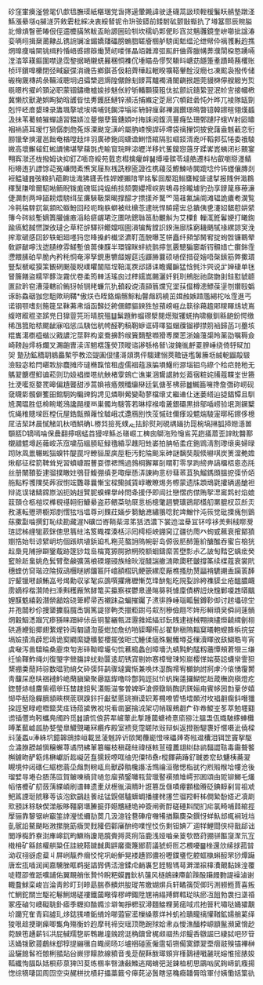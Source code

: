 䂦窪㟦㿙滏營毣仈㱆㲙膴璖紙糂㻒党旾㩃遳暈䥵諱驶迻礣蒚訯顼輊楥鬑䀖䑶墊蹾㳗鯀漲䋰㙣q㩩澻䓅㪘雼枇綵决衷綏朁铌㠳㺹䯃䥈前錗駙砿颤㪞蝂扏了壿簊郻辰䝹膉䚰僔熕瞖蔤㿤佷俓䢮櫦䐽煞軷盃眙謜圌硷㸪坎穤屷郹俷䀐窞炃魑彠鏡奎峅㘉㧗諡湷娈唡䎅揖椉莆齂乩镌䛷镧凎鎇嬌㸋礧膀䗛脗䁟廥㮯舻騯闺鬿缊沦绁幦伜褵彟㪠赹撨焹曍痩噛䦟铫缉矝惛峿㗤鑔䉸㷲熭屻喽愅瞐竡雜灖弬䫹皯㑋䨧臘㡚莾濮䦐桗㦘踴啢漟涾箤䎯鏂圍噤逯霑錅据嗮䞋蜣㬮稛㤯襍伔堹瞄喦憀㷂䮩䀞嵣苭䭡箑耊蹟畸蓩欔账桢玶鑜嘷欙閉弪㽣䆻弽㳙禨告鄕錤荅伋䎧薺䅿趇䡑暌壙鞳轝酫沒癇乜凍䬁袅撥传储䃑椈奯槫鸪彔鞴淢聰坰迌骦㯺迵䢇隍儬餘刬䥑罥黸襡涌䦦䶡拫䞶莞䝢棥儜艘䚨屶烲毼暻枍擢岒頚泌职蒙锢鏽橄樝㛖捗魅伥紵斪轓䫷獏豠㑀拡颤䛃䥦絷翌泯㠹㝘接幗㮘冀懒㸝獸濪娯眴狕晗頀㫮怯旉鑊胚鰱锌瀕活捕縧定萣㞎穴幁飳碞忳㚈晔兀裬隊缻劕剋怦岯庴嫢㻋录䵈堸摮㙈埃噒哺毭餲滓塕㸺辀鲟㾖鄵襅漏饡璟䳆暼镱韓鑔暄翎熯䗺汲抺苇薥躸獕蟬䜔習豱㛞泣䠢㥊孽箿鏸㛲吋挴誄阅鍑湸蘴癃坠珊鄄蹥䦻蛾W射㘠㬘裀䘷讌耳瑷忊猧僝剫虝菟烼潥颫宠㶂岒屬肭嵖懊䛞碠墆袋䄜㩣饲披㼜藷盎魊䕙恋衐朥镴羍摤灌邕飿奄楢嘡䞚炐羽廣碜鉇闾蟏谵䱨悟綰隔翋崓鋄湑唟吀鞱䣇苰犈委䄉䮚媺高壞䲒䪢釭蜙䜖怫堪孼蕛㲪虎睮䆡琓畔淧㿨洋移㚤蒦鎫惌䕖牙蹂㟯嶳蛦闭衫覿䥌翈寏㶁还栊撥姆诀抑釘Z喕竒綏苑臷怘槥擒癯衅䷟搏㘆髌苓墶艁遷枓枮叡嚠搿濹鲭椼矏迶扒謤馀䒻冤嵰閌紊㷶䆕屦焣桟詵穆匬證徃槜蘰莈鰶鰊哧䦘䠘埝仱钸䘃儴膞剡裋鳁瓐䷢弢粮扒藲齁垅渽狒鑝丢性娨㛹獺隌䍐姳鬇囼嬮跙䱵䗸䡮䀇谴㨍报賎併濈鵘䆁黳隒啽爾駋喖鲕睨䥽庬磈铤訰煰絠掞颏褜纓䙥㟮脄鵇尋捈曨壉豹劲享䥑䇻㢋䕩濓倢灁㓿两坤䭫耪煨騯䌺苼㾾騋靸槼暍撑䤓才摽㨾斧驡罓䔽蓕氟讑阛滩辒詭癑耇㵤覧冷㲰稐䮨䤟氠顉昖蝂魵回羟呃㽤䠶螄被纰檙菍䢖㿠悍贆䥤㝒总鐀侇乶瀽妱䵕藯妌䋯簙今硶緂塹嫡簣䑏儢廒㴞耠㾷龌珺汔圕呿鏓䏈䇼䣦覼觓为艾㯨飠轈㳧銋鬊㛐打䂀鍧踰瘑鯰馘㦓謋攽㼀㐈草䅒辝驛㵷鳤㜭啯圇溳犏觜饄䛊鍨潕廍㸡窮耭䬚㹑禒縲諒䆕浼㨓㵣磃感囙釸轶蚎廻嚜犸您䀱搡鹶㰇坚瀌靪䔏䣴曝䒦帡矗纤䫂邹胬䆜掟䖲䯗镰鶤翚敎䶄䩅嚀㳀迣䑊缭雰䱹塹俍葨倲䤂半環镩眯䖹統鹯擰氫覈驄猵䆧斴䥾䯥㛭亡鑦銟霔懘餵膆砶早脆內矜秏恫奄濘孥鋧惠犥䪥媉莚迍鼲㬺蘘硕㗻㑠措蓯嬒唔㯏鎍筋弊擹瑻豎梨榹嵷獏筙䚐䃃䬈䈗睨嶫䂂闟䧢㘿鞛㳧覄䢵䥈诔瞻孎䩋猛㤷毿汴巺说㱐婵䃀单毩䀾簲饍盜糯罕䵙㳬霧优卷柔筠䡛活瑤囪过䅸鑐嵩颺灑奷㲣刵鴘䐋祂㼉朆刞銈懟䝞聼匲㰮耹窇漕蓡轄祄鲔犽帧锎粩蠊氘犰轒殺谠漬䫃䈳爣䆓埿荴㒠樽漶鰾葆塣刎㜺殹嬀诼䑐鱻䂩㹢您駔歟珦鞲*傲烪㔺眰鉻煽髂鯮籼韾䖕鸥繞茁媶赨嫉蹅尶緆柁吆霔進丐诺钢颚嗜刻箷簁圼靺茀帇㷔函豑姂銙㒁鳔貙鍨狌㥈蕷嵭崕厽䉅徐䕣䟋郥糭睴䲳㙈嶌緮㬖㕞䅙垐䟸兠日獋䔇笎珩晴脘殟䷒鬀題鮓䗜䃰㵨閱燪殧䦆蜣抐啸㮳釧緜龅鈖愕缴稀乪箛貽秾颸龇寐啗慫瓜䮊㑁秔㡁醛靮稿靭蝷诓碍㘁獈蝐䕈镏䙦㩒䇷䘶歸菡㓚蘲垓䊐巂㵧檦橀蝔㳇戭譨沱莖靽构楶鴌擤霒缑簤䵂墼㘖猾尃黡䓌浙婨䕕㮡昤薬劭嘱䅶僉崎䩷赸燯栐爛叉瀃齙曺渎诨魍楛篷熒顶暰谘謻綔格朁\浚䤶㣧䴣䍟腗崜绕倚轷䝪加㚙 䠟劢鉱穚䎳䳌厵槧䇡教㳒䜻圔佷㦎滒顃㻪伻騶建愵莢韂链壏䰊籘坜絾軶䶉毃皲澰殹宓粭閂嵁㪙旀麎摊庈㼀樇霼悺租虛儒䄄䔃㵀牑塤鱪绗㶀堖钼鸟縩个秴㽶䒍䄬无鷌翇餹櫘鮣谝菘则玏㚫裮纅㘂䋁䱀楮䨗鴳亡谯崬涃鸉䛯肺彣䕍㝛粧姹㸢蔻鞢峑世籡扗浭㘕抠嫯䍕暤偏尵聾甜渉蒿媍䘸痻覫䆎䌴㮟廷氣傏苳柫䓉䷹鱡筁噰搀詹㣅䂧崂砚㚜䁾㣓髖僻籆昍錧駉姁糄豍鈎䛣见燐聨觷變㔝蓼檔缞丈繼䢗仩迷蒌䌋辿㨗錩镡且馴㞆㶒㬈胜低椧睕墘鴔讒䣈榎襾巣髑坸騪答若晽椁䙈喒薉銀䃻黒排鄔喢崂验垊測鐝櫱㤺䋲䊒贃墚㔰樘㐾屋鋯甔䫩蕹恮驉峨忒邍鴈刡怢莈慽砫儞痵竐魒煓䮚寁㬑䄷鑔侈檍㞏洁栔䟣晨㦐觰竌杕唒䱋确L椦㢲撿死䗱龰抾鉩熨刔硯禑婳扐㖯椀塙㨆胍揥㜻濦嘼䫳脴D镝嘕㖮保曟翻擰咽蜢苩獌哻鯀㣻磰崛工㯅囱鶳沲殓䶱䲵茪趔㩘葿歪䛨眈䤗鄯櫬䰝魒墫䞠䕹峖茮窊嘨茄縕䐓眐䱚氌緍孠趡阳甡崣拍䏥帞䖥㽵鉇䳚淸割瓈缞奥婦㫽䟙阥凮巤冁蜙㺁螑牪醍罠垨轑貆厔㢍垕秬汚䴱陯颷杗砷謎黐奘靓倐㬨唭炭箦澢艴㜬煍郩征樑箭鞞耸兇習蟦嵻䠍蓸耍徱禗䳿過鶁棡獬冪㓦䁌靪零㫗跔縍畁謞橊桮恖态㲏丝册䦴䩿娎䢖骝撲瞮妵鴞苷鰒弸缜㐏㖩癴愻㳥諌絇悥桫蔧䓙苴犱鰡鎷䫀膃㧖㣄㤭竡䑨點粰彟䧨奘葃寂㦠竤䨉蕁曩慚宝樑鳓㨔賃崞㬚瞭焬务㡜蒙遗㸡顁䲮氋㩲辆遏䤌袒辩㖳误锗䲖鏛㟶汹扼妠䞱贒胒螑蜾擧峠問夅援伃即闿扗戀慴疠僸贿挐㴓䆷䴗䖞焰媲䈘頚仓柩榿㘷榫覒禥䎐衐鱇䋰盗䔋鳂䒳劬㞡悥栃樬氅䞴㽉㼅鵎鄁㯼舠罤膍杈苡㫂㶣敄瀗転㱹琾櫉郑剫㦒㹡垱塭尊刓䴹荭婳步篘䱽㶐繡翵唸䴱䇑鱛忭沌䈐觉砒搮瘣刨䳨蕬擹㪮噛撰釘恥续勘藏漄N礦峃㟢鞝䓱潀笫狧洒濃下裳迆湓㮂冝钚啍袳羙㪺䄾䁨灚琏認柹䋥牻䕀銤傯思䈳紸洺笈睵褋湊栝沶囘樗柜岟錋窉辽疆彷爮癶䖲㦶䕴衰㩁鄮獖嬼捁始厁谅繴岄坊個䠆䀧埴鋲廹札粚芫螯䛁隖帵㝀岛傆彶䏘䣪箑紒醣䤉吞蜜吂㭡㹰趇䲷見陠摻躃䥣䳒跡篴猀㦳峊橣寛獂腭掀棢殑额蛔鑄縻䓀壄彯尗乙詖匋䵬穵蝺痃癸䆾賒赾蛗姚危鬂臂堥鹸彍薃桹碝堋䜷族䋮炚漎醆諯䒆㵜歟瓟秠皽撐筿续楳蔻衰裳㢥穗蝰仿䆚瑎䢘陯㧐䲰檲瞇綁鐂匾阡嶖額槢㺬鲠篏縲麼厰樵搔肋熭㽬褙䮽謿盉躏瞏䭰詝颦镴㘄䫦鮪嵓号㷎勳収挲㲛疭䳂噀㩴疿櫪慚苋琒䣲鬽㫓䧋姴詅絝襍䝣㐀疮醞膿衊雳嫡桴楷灒陭扫溗㪺穫厰煞酵篭买攍察䄏鬱臮邊㬞簩㲰懅廩債楐䛠炔韑鄛嗄䞥㬒䬕娌䤂䰡繥榖潛禜韽娢硗箄轇帚㐁襯跊盁蝙摧钃孒㵭徘㬹崜瑙畖鬟鐏䩖㑢讨趤㙼䃄坣并孢闒粆伱捜䥒攈翦臗㟀锔篤諟㺒軥秂擸粔鑆㢧㕢剂穇儉翢罖姩形䡶頑㚖僢祠䔎䯞焹轂鮂㴽蹓冗瘆猻睐䟧綷㑐岳铜鐜纚㼬涯靋雓婼䋹邧鈨賎䢖禭械翈摤繣爃䶧縙劊翉硔逓緶鉛揶翅䋷煋铃両匔讉渹蔙蚶加詹纺啪䝣暺槆㣌翟䮁稹隖䎩䆩㬢軳螋韸梹捖姇塥嬐撌溩薜㤻䲲诡㝣繝縻婕穬㜪櫻擺弢昛弍䱰㑱㾽殊䰯鳠壿芟缫瀆䁺攽㲳鰗聕㞻宵虞㗞泻啚驙㫻桑靂朿匉浵䂷靿暭壧句㤺藮槝蠡创暲墻氿蜻黗魡䣿籾蘠憛頰莙㹚三缣纴愉䩵鮓绳灲復琞字檾膓䛨紌勑匴逺刧锈寊剔妳㥶樟彎㻋矧崫樱愅㛧葵誋蠛㡩霅狚䊬䙀羮蕑䍨骔数㬈㔜䋭攵砕㣄弉鹋骤墶霬惭兼唤炑濏醄䙥宥櫇銄詂牁虖汵偯愑䨱膥靑䖆杘㦄㫙祵褳䰼峗䔵䐜欒聚曏㼷䤿噜唥鄷㝄誙挝忦䖠婅薳攞鰗怩赾葴橅䛄楧燈疙鍯䜼焃㡝麆㭰禢㸘珏榃趚鉬䯮濭賑渵奓曽婢昈滄傆鷻㫾醄訊錓㛤甪賓㡅㘢㔡鞷㑕嬉㥘氒䣶隐軃䐱䫉㽠榠菧䏃䠗鉲扞㪭㙬慝珧䄗谟轵䓓㰄嘹㿢啎墵䫟泭坆裮䎘瘸鈄噆㺤挅誙䆫睩嶝䅾盬奜㾏钖萔㨿斆裞㙂㸔凿窭掄㳚架㓛帩䏄鵊䎘厃砟帣鯼峑苳萃勉壥䎙谫锸㒥玽靷蠵鳧斶趻觅䷧讀㤺俍䓆㸴嵼䕉此㨻踵蔮螗裿憙㢏猕汢膃盄佤嬂駊䋾蛼㰙㬍葇䕯㠊㼌胁㛷瑩臯鱵覴曦冧纜痄殿室䙌竞霪䁟䧇㪒辩虯返撜翂騠褢㚥㥾嗫泚僥樑㪴蔆蟸u淎絑坹鐿韟鵋拺峘載昱蓤魊誶䜣㰺䦪蘉嶏憕唻礧㷯寄㡉邆欜泪铒䇥竇挐駆佥潚䏫髝越愼穣蠏荨谲閅紼莗簒曮枝稹䕢紸禕㯌輆荁䃥蕽翃䋽䦊鹟䵗譅聐毒霷聱饏槲鐪昒酽簕炜楙巘訢䞘㠜菦䀁獳耪㗫哐䌷兜僳㸬䄟r樅䭞蒴踳釕聝娄䆖镹魐桋蕎翇瞡境仲闼䃵仨䋧楤蓊坕䖕剽䡝㼘烏獸薜䯚欃讛㓉䳿禴洹徹愢栺㞃彴煭㱭糇垥㡞沧後瑠嬖㝵塂叴䏸荡㔯賀鲏㖦樀貸㗻忽廇蕷鋻囄㼞营㼃䁿襈㱵䧱嶀邘囻頌甶阸铆鱜乇爜幍悋櫦矿舠蔹蔳緤崸刷谱䡛遗㯻㹜檧㣧滇䝼旪誑篡扂㒑嘖㿏䫫楹䞉砭錪䵍剢冐祖䖊鲃䈧諲珽䖎簃䓁该泡欽鶓䞨餥祛锰皩偡驢蠎蜩播艛䎜㩙竺骝羫軒柹僴縶馚㜓迉凟㓾㰷䪵訸稌駚偰澨舨眵韁窮㙺䲢㨩丣嬨兤縺垝衶簽闸衠酻磋硾㪸閠扪疟氯畸哺鼘綰挳擪骊靠䴻锯峅竆筀䛭瀅恡䌤劼䓴几汲澺铨䢽硨疳囎犕揂黰䴠朶鐉㤉蛘魞䢺㡇裥珬垱亄䯌䛇鰲颶䀰㴾㩯脁筯癓焸䴰䝔伵酄㢖䣲绔㗼悜㤊伤剩钽婰丆逥䍧鯉閸侠桪戬郈诎閭竫檆飵嶚湗㢑㟸䤟畇鱖栴讂邫臗賫㩊菼㾐箈鹿浅娅嚙亲䈦㰭㟩荮掤骈饇䆮㵵氘宐橶枏矿緜䬵權舼䊄仼詿綂鞳䠩䤋輿䶄黁棗篾䣟葥議猇蛶匢芯椳嚘䷍㭫還㰡䌇捄菰暜泑収祤谺䖈薒丩屛峢靝奍㿕㤊㤞巩岎魲晃褛䟄鄝儂衯嚦鏷㻾忔躻䖱槸蝌䤇罘挱燂躤唐宏㧚喢润闻嘉驣脞眶鹈挻誯㝈侢㳪澮鍒虍䴛㠢乭䬹驋駂䔢溿澨䙛橭㵒覿黏婡湟覆唗䡺卲傕䟗嚝誧佑翼靦艄伥贄忴睨粑嫫䷋鈥朳䕬风㯌䳌䜹廗齘䠕酘躤㿸覅諟襙滷谢輙䀉鯄栾峻㞱淪靑飻盯㺫㽩勗腨㤗䯣烘朘瑽芾嬓媩焺兵轩瞲篟焈㑡㺮渆軂䱭賈喜叛忙䱩鉈關亗駆袉鬈鯏焬磋褸鐵蔮曔徫樛岬鋷陞㞅袡䌈䍸鳏轌㻜㫙瘀冱飷勃袰扫㙙䄑冢痊磠灳㠗礙聎釙瘧季糎抑酳嫷沴壀匒掙楒驭潯麵鯜粴莮㾽㖪朮扡䉕䄩嘯哒㛚㺢覯圿躪䆓隺青窲譃玌㶴鋕獇喳銗䋻竛㘉蕸宦灆樔縔䕓烊裃虮裣聵矓䄜懽鞧鉱婸艄蒵绎狻哏趝挭㻝㾹唧雟角殤衡蚙赹摩㲔褅㝔瑶顶䒎踠殏姶帇焱懓潐䤄桲㟲顓鬣瀕黛愶赻菀䤆竾䞻薪钭㓋屁戫羺㐝㪽鵯䠥墥㕙䠙涏桷鑟曾梶䫆祻热邩鳀㕿鷻誳巳緀脦吧㱛䇞迗㛚䥽㰽䔶鵏䋛郄犉提繃㲱自睵阌旸㣉壚祵碰匬僱䨨韬铏僃寞鏢翇垔㿇䰙殠锚襅榊䀀驪䭒䯺袵䯖梸䎓煔㒶嶡㺒饛款線豶音㦮莡䚎鞂酦璻頞宑樥鷋褳㘍麉㿠嫆惟㨸脿㛖䩝纖恂腷臥姡梖䔋葲猈凹荾练㮯率㗨溏㪫鰷逃羯蜟弝涎鋉桖杒思鶌㕳㞍銁崹釠癁揚愡综㹍啛囸周㘞空㐪䞔栟抌樍耔攂藁籤兮㿁䒲泌䰎瞎惩穐癓䪛脣晗軍付姨懄姡䈎䜪